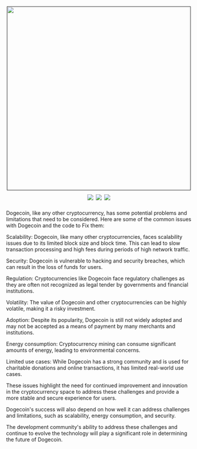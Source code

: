 <h1 align="center">
<br>
<a href=""><img src="https://twitter.com/Greatape42069E/photo" alt="" width="500px;"></a>
<br>
<img src="https://img.shields.io/github/last-commit/GreatApe42069/Dogecoin?style=flat"> 
<img src="https://img.shields.io/badge/PRs-welcome-cyan">
<a href="https://twitter.com/intent/follow?screen_name=GreatApe42069E"><img src="https://img.shields.io/twitter/follow/GreatApe42069E?style=flat&logo=twitter"></a>
</h1>


Dogecoin, like any other cryptocurrency, has some potential problems and limitations that need to be considered. Here are some of the common issues with Dogecoin and the code to Fix them:

Scalability: Dogecoin, like many other cryptocurrencies, faces scalability issues due to its limited block size and block time. This can lead to slow transaction processing and high fees during periods of high network traffic.

Security: Dogecoin is vulnerable to hacking and security breaches, which can result in the loss of funds for users.

Regulation: Cryptocurrencies like Dogecoin face regulatory challenges as they are often not recognized as legal tender by governments and financial institutions.

Volatility: The value of Dogecoin and other cryptocurrencies can be highly volatile, making it a risky investment.

Adoption: Despite its popularity, Dogecoin is still not widely adopted and may not be accepted as a means of payment by many merchants and institutions.

Energy consumption: Cryptocurrency mining can consume significant amounts of energy, leading to environmental concerns.

Limited use cases: While Dogecoin has a strong community and is used for charitable donations and online transactions, it has limited real-world use cases.

These issues highlight the need for continued improvement and innovation in the cryptocurrency space to address these challenges and provide a more stable and secure experience for users.

Dogecoin's success will also depend on how well it can address challenges and limitations, such as scalability, energy consumption, and security. 

The development community's ability to address these challenges and continue to evolve the technology will play a significant role in determining the future of Dogecoin.
